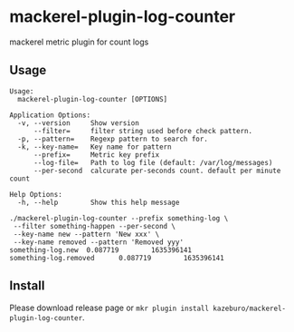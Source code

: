 # mackerel-plugin-log-counter

mackerel metric plugin for count logs

## Usage

```
Usage:
  mackerel-plugin-log-counter [OPTIONS]

Application Options:
  -v, --version     Show version
      --filter=     filter string used before check pattern.
  -p, --pattern=    Regexp pattern to search for.
  -k, --key-name=   Key name for pattern
      --prefix=     Metric key prefix
      --log-file=   Path to log file (default: /var/log/messages)
      --per-second  calcurate per-seconds count. default per minute count

Help Options:
  -h, --help        Show this help message
```

```
./mackerel-plugin-log-counter --prefix something-log \
 --filter something-happen --per-second \
 --key-name new --pattern 'New xxx' \
 --key-name removed --pattern 'Removed yyy'
something-log.new  0.087719        1635396141
something-log.removed      0.087719        1635396141
```

## Install

Please download release page or `mkr plugin install kazeburo/mackerel-plugin-log-counter`.